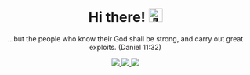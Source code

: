 <h1 align="center">Hi there! <img src="https://github-production-user-asset-6210df.s3.amazonaws.com/24524555/238178097-766d336d-b87d-44ba-807c-c51de2bc6b4d.gif" width="28px" alt="👋"></h1>

<p align="center">...but the people who know their God shall be strong, and carry out great exploits. (Daniel 11:32)</p>

<!--
### Languages

[![HTML](https://img.shields.io/badge/HTML-black?style=for-the-badge&logo=html5)](https://github.com/christianwhocodes)
[![CSS](https://img.shields.io/badge/CSS-black?style=for-the-badge&logo=css3)](https://github.com/christianwhocodes)
[![JavaScript](https://img.shields.io/badge/Javascript-black?style=for-the-badge&logo=javascript)](https://github.com/christianwhocodes)
[![Python](https://img.shields.io/badge/python-black?style=for-the-badge&logo=python)](https://github.com/christianwhocodes)
[![SQL](https://img.shields.io/badge/sql-black?style=for-the-badge&logo=postgresql)](https://github.com/christianwhocodes)
-->

<p align="center">
  <a href="https://github.com/christianwhocodes">
    <img src="https://github-profile-summary-cards.vercel.app/api/cards/profile-details?username=christianwhocodes&theme=transparent" />
  </a>
  <a href="https://github.com/christianwhocodes">
    <img src="https://github-readme-streak-stats.herokuapp.com/?user=christianwhocodes&hide_border=true&card_width=338&theme=transparent" />
  </a>
  <a href="https://github.com/christianwhocodes">
    <img src="https://github-profile-summary-cards.vercel.app/api/cards/stats?username=christianwhocodes&theme=transparent" />
  </a>
</p>
